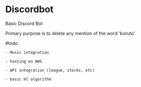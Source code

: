 # Discordbot
 Basic Discord Bot

 Primary purpose is to delete any mention of the word 'boruto'.
 
 #todo
    
    - Music integration
    
    - hosting on AWS
    
    - API integration (league, stocks, etc)
    
    - basic ml algorithm 



